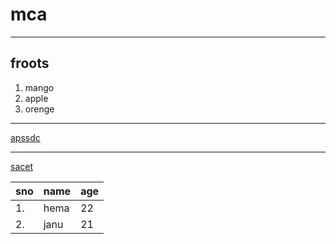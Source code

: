 # mca
___
## froots
 1. mango
 2. apple
 3. orenge
 _____
 
 [apssdc](http://apssdc.in)
 
 _______
 
 [sacet](http://sacet.ac.in)
 
 sno | name | age
 ----|------|----
1.|hema|22
2.|janu|21
